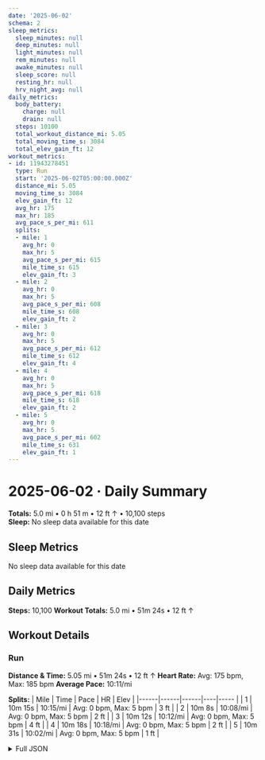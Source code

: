 ```yaml
---
date: '2025-06-02'
schema: 2
sleep_metrics:
  sleep_minutes: null
  deep_minutes: null
  light_minutes: null
  rem_minutes: null
  awake_minutes: null
  sleep_score: null
  resting_hr: null
  hrv_night_avg: null
daily_metrics:
  body_battery:
    charge: null
    drain: null
  steps: 10100
  total_workout_distance_mi: 5.05
  total_moving_time_s: 3084
  total_elev_gain_ft: 12
workout_metrics:
- id: 11943278451
  type: Run
  start: '2025-06-02T05:00:00.000Z'
  distance_mi: 5.05
  moving_time_s: 3084
  elev_gain_ft: 12
  avg_hr: 175
  max_hr: 185
  avg_pace_s_per_mi: 611
  splits:
  - mile: 1
    avg_hr: 0
    max_hr: 5
    avg_pace_s_per_mi: 615
    mile_time_s: 615
    elev_gain_ft: 3
  - mile: 2
    avg_hr: 0
    max_hr: 5
    avg_pace_s_per_mi: 608
    mile_time_s: 608
    elev_gain_ft: 2
  - mile: 3
    avg_hr: 0
    max_hr: 5
    avg_pace_s_per_mi: 612
    mile_time_s: 612
    elev_gain_ft: 4
  - mile: 4
    avg_hr: 0
    max_hr: 5
    avg_pace_s_per_mi: 618
    mile_time_s: 618
    elev_gain_ft: 2
  - mile: 5
    avg_hr: 0
    max_hr: 5
    avg_pace_s_per_mi: 602
    mile_time_s: 631
    elev_gain_ft: 1
---
```

# 2025-06-02 · Daily Summary
**Totals:** 5.0 mi • 0 h 51 m • 12 ft ↑ • 10,100 steps  
**Sleep:** No sleep data available for this date

## Sleep Metrics
No sleep data available for this date

## Daily Metrics
**Steps:** 10,100
**Workout Totals:** 5.0 mi • 51m 24s • 12 ft ↑

## Workout Details
### Run
**Distance & Time:** 5.05 mi • 51m 24s • 12 ft ↑
**Heart Rate:** Avg: 175 bpm, Max: 185 bpm
**Average Pace:** 10:11/mi

**Splits:**
| Mile | Time | Pace | HR | Elev |
|------|------|------|----|----- |
| 1 | 10m 15s | 10:15/mi | Avg: 0 bpm, Max: 5 bpm | 3 ft |
| 2 | 10m 8s | 10:08/mi | Avg: 0 bpm, Max: 5 bpm | 2 ft |
| 3 | 10m 12s | 10:12/mi | Avg: 0 bpm, Max: 5 bpm | 4 ft |
| 4 | 10m 18s | 10:18/mi | Avg: 0 bpm, Max: 5 bpm | 2 ft |
| 5 | 10m 31s | 10:02/mi | Avg: 0 bpm, Max: 5 bpm | 1 ft |


<details>
<summary>Full JSON</summary>

```json
{
  "date": "2025-06-02",
  "schema": 2,
  "sleep_metrics": {
    "sleep_minutes": null,
    "deep_minutes": null,
    "light_minutes": null,
    "rem_minutes": null,
    "awake_minutes": null,
    "sleep_score": null,
    "resting_hr": null,
    "hrv_night_avg": null
  },
  "daily_metrics": {
    "body_battery": {
      "charge": null,
      "drain": null
    },
    "steps": 10100,
    "total_workout_distance_mi": 5.05,
    "total_moving_time_s": 3084,
    "total_elev_gain_ft": 12
  },
  "workout_metrics": [
    {
      "id": 11943278451,
      "type": "Run",
      "start": "2025-06-02T05:00:00.000Z",
      "distance_mi": 5.05,
      "moving_time_s": 3084,
      "elev_gain_ft": 12,
      "avg_hr": 175,
      "max_hr": 185,
      "avg_pace_s_per_mi": 611,
      "splits": [
        {
          "mile": 1,
          "avg_hr": 0,
          "max_hr": 5,
          "avg_pace_s_per_mi": 615,
          "mile_time_s": 615,
          "elev_gain_ft": 3
        },
        {
          "mile": 2,
          "avg_hr": 0,
          "max_hr": 5,
          "avg_pace_s_per_mi": 608,
          "mile_time_s": 608,
          "elev_gain_ft": 2
        },
        {
          "mile": 3,
          "avg_hr": 0,
          "max_hr": 5,
          "avg_pace_s_per_mi": 612,
          "mile_time_s": 612,
          "elev_gain_ft": 4
        },
        {
          "mile": 4,
          "avg_hr": 0,
          "max_hr": 5,
          "avg_pace_s_per_mi": 618,
          "mile_time_s": 618,
          "elev_gain_ft": 2
        },
        {
          "mile": 5,
          "avg_hr": 0,
          "max_hr": 5,
          "avg_pace_s_per_mi": 602,
          "mile_time_s": 631,
          "elev_gain_ft": 1
        }
      ]
    }
  ]
}
```
</details>
